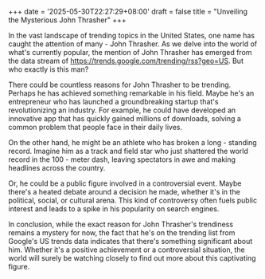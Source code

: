 +++
date = '2025-05-30T22:27:29+08:00'
draft = false
title = "Unveiling the Mysterious John Thrasher"
+++

In the vast landscape of trending topics in the United States, one name has caught the attention of many - John Thrasher. As we delve into the world of what's currently popular, the mention of John Thrasher has emerged from the data stream of https://trends.google.com/trending/rss?geo=US. But who exactly is this man? 

There could be countless reasons for John Thrasher to be trending. Perhaps he has achieved something remarkable in his field. Maybe he's an entrepreneur who has launched a groundbreaking startup that's revolutionizing an industry. For example, he could have developed an innovative app that has quickly gained millions of downloads, solving a common problem that people face in their daily lives.

On the other hand, he might be an athlete who has broken a long - standing record. Imagine him as a track and field star who just shattered the world record in the 100 - meter dash, leaving spectators in awe and making headlines across the country.

Or, he could be a public figure involved in a controversial event. Maybe there's a heated debate around a decision he made, whether it's in the political, social, or cultural arena. This kind of controversy often fuels public interest and leads to a spike in his popularity on search engines.

In conclusion, while the exact reason for John Thrasher's trendiness remains a mystery for now, the fact that he's on the trending list from Google's US trends data indicates that there's something significant about him. Whether it's a positive achievement or a controversial situation, the world will surely be watching closely to find out more about this captivating figure.